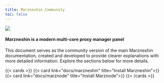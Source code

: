 ```yaml
---
title: Marzneshin Community
toc: false
---
```


![](images/desktop.png)

#### Marzneshin is a modern multi-core proxy manager panel
This document serves as the community version of the main Marzneshin documentation, created and developed to provide clearer explanations with more detailed information. Explore the sections below for more details.


{{< cards >}}
  {{< card link="docs/marzneshin" title="Install Marzneshin">}}
  {{< card link="docs/marznode" title="Install Marznode">}}
{{< /cards >}}
